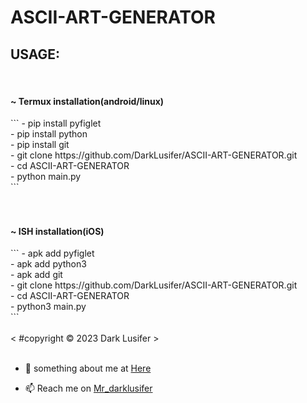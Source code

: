 # ASCII-ART-GENERATOR

<h2 color="red" >USAGE:</h2>
<br>     <h4> ~ Termux installation(android/linux) </h4>
```
   - pip install pyfiglet <br>
   - pip install python <br>
   - pip install git <br>
   - git clone https://github.com/DarkLusifer/ASCII-ART-GENERATOR.git <br>
   - cd ASCII-ART-GENERATOR <br>
   - python main.py <br> 
```
  <br>
  <br>
 <br>     <h4> ~ ISH installation(iOS) </h4>
```
   - apk add pyfiglet <br>
   - apk add python3 <br>
   - apk add git <br>
   - git clone https://github.com/DarkLusifer/ASCII-ART-GENERATOR.git <br>
   - cd ASCII-ART-GENERATOR <br>
   - python3 main.py <br>
```
  <br>
  <br>
  < #copyright © 2023 Dark Lusifer >
  <br>
  <br>
  
  
  
<p>

  - 💬 something about me at <a href="https://t.me/about_DarkLusifer"> Here </a> 

  - 📫 Reach me on <a href="https://t.me/Mr_darklusifer"> Mr_darklusifer </a> 


<p align="left">
</p>
